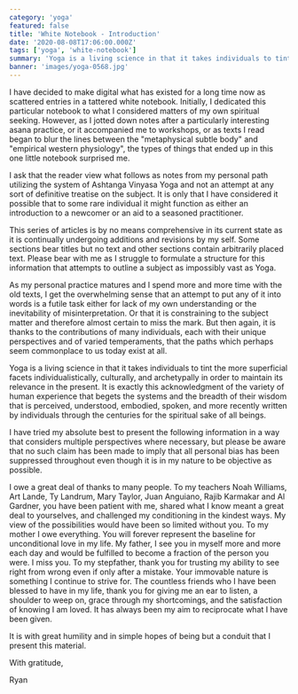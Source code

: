 ```yaml
---
category: 'yoga'
featured: false
title: 'White Notebook - Introduction'
date: '2020-08-08T17:06:00.000Z'
tags: ['yoga', 'white-notebook']
summary: 'Yoga is a living science in that it takes individuals to tint the more superficial facets individualistically, culturally, and archetypally in order to maintain its relevance in the present...'
banner: 'images/yoga-0568.jpg'
---
```


I have decided to make digital what has existed for a long time now as scattered entries in a tattered white notebook. Initially, I dedicated this particular notebook to what I considered matters of my own spiritual seeking. However, as I jotted down notes after a particularly interesting asana practice, or it accompanied me to workshops, or as texts I read began to blur the lines between the "metaphysical subtle body" and "empirical western physiology", the types of things that ended up in this one little notebook surprised me.

I ask that the reader view what follows as notes from my personal path utilizing the system of Ashtanga Vinyasa Yoga and not an attempt at any sort of definitive treatise on the subject. It is only that I have considered it possible that to some rare individual it might function as either an introduction to a newcomer or an aid to a seasoned practitioner.

This series of articles is by no means comprehensive in its current state as it is continually undergoing additions and revisions by my self. Some sections bear titles but no text and other sections contain arbitrarily placed text. Please bear with me as I struggle to formulate a structure for this information that attempts to outline a subject as impossibly vast as Yoga.

As my personal practice matures and I spend more and more time with the old texts, I get the overwhelming sense that an attempt to put any of it into words is a futile task either for lack of my own understanding or the inevitability of misinterpretation. Or that it is constraining to the subject matter and therefore almost certain to miss the mark. But then again, it is thanks to the contributions of many individuals, each with their unique perspectives and of varied temperaments, that the paths which perhaps seem commonplace to us today exist at all.

Yoga is a living science in that it takes individuals to tint the more superficial facets individualistically, culturally, and archetypally in order to maintain its relevance in the present. It is exactly this acknowledgment of the variety of human experience that begets the systems and the breadth of their wisdom that is perceived, understood, embodied, spoken, and more recently written by individuals through the centuries for the spiritual sake of all beings.

I have tried my absolute best to present the following information in a way that considers multiple perspectives where necessary, but please be aware that no such claim has been made to imply that all personal bias has been suppressed throughout even though it is in my nature to be objective as possible.

I owe a great deal of thanks to many people. To my teachers Noah Williams, Art Lande, Ty Landrum, Mary Taylor, Juan Anguiano, Rajib Karmakar and Al Gardner, you have been patient with me, shared what I know meant a great deal to yourselves, and challenged my conditioning in the kindest ways. My view of the possibilities would have been so limited without you. To my mother I owe everything. You will forever represent the baseline for unconditional love in my life. My father, I see you in myself more and more each day and would be fulfilled to become a fraction of the person you were. I miss you. To my stepfather, thank you for trusting my ability to see right from wrong even if only after a mistake. Your immovable nature is something I continue to strive for. The countless friends who I have been blessed to have in my life, thank you for giving me an ear to listen, a shoulder to weep on, grace through my shortcomings, and the satisfaction of knowing I am loved. It has always been my aim to reciprocate what I have been given.

It is with great humility and in simple hopes of being but a conduit that I present this material.

With gratitude,

Ryan

